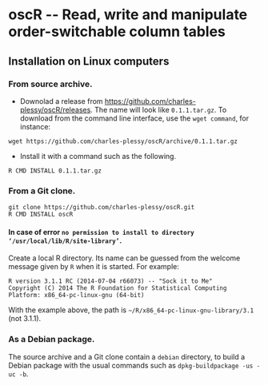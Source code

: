 oscR -- Read, write and manipulate order-switchable column tables
=================================================================

Installation on Linux computers
-------------------------------

### From source archive.

 * Downolad a release from <https://github.com/charles-plessy/oscR/releases>.
   The name will look like `0.1.1.tar.gz`.  To download from the command line
   interface, use the `wget command`, for instance:

```
wget https://github.com/charles-plessy/oscR/archive/0.1.1.tar.gz
```

 * Install it with a command such as the following.

```
R CMD INSTALL 0.1.1.tar.gz
```

### From a Git clone.

```
git clone https://github.com/charles-plessy/oscR.git
R CMD INSTALL oscR
```

#### In case of error `no permission to install to directory ‘/usr/local/lib/R/site-library’`.

Create a local R directory.  Its name can be guessed from the welcome message
given by `R` when it is started.  For example:

    R version 3.1.1 RC (2014-07-04 r66073) -- "Sock it to Me"
    Copyright (C) 2014 The R Foundation for Statistical Computing
    Platform: x86_64-pc-linux-gnu (64-bit)

With the example above, the path is `~/R/x86_64-pc-linux-gnu-library/3.1` (not 3.1.1).


### As a Debian package.

The source archive and a Git clone contain a `debian` directory, to build a
Debian package with the usual commands such as `dpkg-buildpackage -us -uc -b`.
